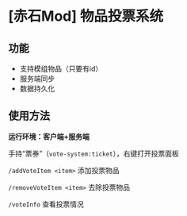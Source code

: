 # \[赤石Mod\] 物品投票系统

## 功能

- 支持模组物品（只要有id）
- 服务端同步
- 数据持久化

## 使用方法

**运行环境：客户端+服务端**

手持“票券”（`vote-system:ticket`），右键打开投票面板

`/addVoteItem <item>` 添加投票物品

`/removeVoteItem <item>` 去除投票物品

`/voteInfo` 查看投票情况
